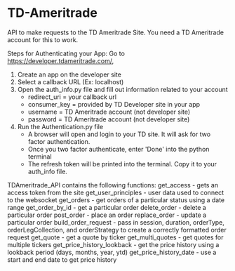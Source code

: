 # TD-Ameritrade

API to make requests to the TD Ameritrade Site. You need a TD Ameritrade account for this to work.

Steps for Authenticating your App: Go to https://developer.tdameritrade.com/, 
1. Create an app on the developer site
2. Select a callback URL (Ex: localhost)
3. Open the auth_info.py file and fill out information related to your account
    - redirect_uri = your callback url
    - consumer_key = provided by TD Developer site in your app
    - username = TD Ameritrade account (not developer site)
    - password = TD Ameritrade account (not developer site)
4. Run the Authentication.py file
    - A browser will open and login to your TD site. It will ask for two factor authentication. 
    - Once you two factor authenticate, enter 'Done' into the python terminal
    - The refresh token will be printed into the terminal. Copy it to your auth_info file.

TDAmeritrade_API contains the following functions:
  get_access - gets an access token from the site
  get_user_principles - user data used to connect to the websocket
  get_orders - get orders of a particular status using a date range
  get_order_by_id - get a particular order
  delete_order - delete a particular order 
  post_order - place an order
  replace_order - update a particular order
  build_order_request - pass in session, duration, orderType, orderLegCollection, and orderStrategy to create a correctly formatted order request
  get_quote - get a quote by ticker
  get_multi_quotes - get quotes for multiple tickers
  get_price_history_lookback - get the price history using a lookback period (days, months, year, ytd)
  get_price_history_date - use a start and end date to get price history
  

